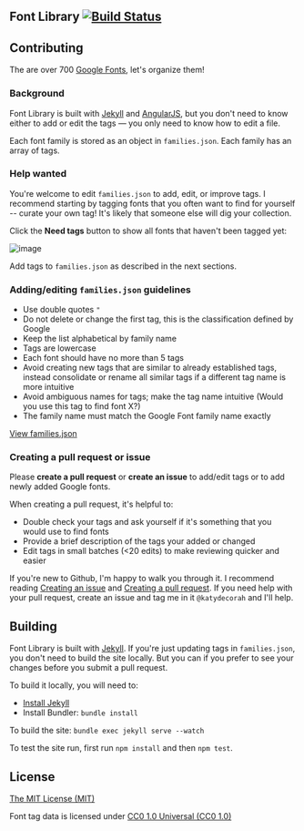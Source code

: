 Font Library [![Build Status](https://travis-ci.org/katydecorah/font-library.svg?branch=gh-pages)](https://travis-ci.org/katydecorah/font-library)
-----------

## Contributing

The are over 700 [Google Fonts](http://www.google.com/fonts), let's organize them!

### Background

Font Library is built with [Jekyll](http://jekyllrb.com/) and [AngularJS](https://angularjs.org/), but you don't need to know either to add or edit the tags &mdash; you only need to know how to edit a file.

Each font family is stored as an object in `families.json`. Each family has an array of tags.

### Help wanted

You're welcome to edit `families.json` to add, edit, or improve tags. I recommend starting by tagging fonts that you often want to find for yourself -- curate your own tag! It's likely that someone else will dig your collection.

Click the **Need tags** button to show all fonts that haven't been tagged yet:

![image](https://cloud.githubusercontent.com/assets/2180540/8345655/436c219a-1ac0-11e5-81d2-eb37d89b5845.png)

Add tags to `families.json` as described in the next sections.

### Adding/editing `families.json` guidelines

* Use double quotes `"`
* Do not delete or change the first tag, this is the classification defined by Google
* Keep the list alphabetical by family name
* Tags are lowercase
* Each font should have no more than 5 tags
* Avoid creating new tags that are similar to already established tags, instead consolidate or rename all similar tags if a different tag name is more intuitive
* Avoid ambiguous names for tags; make the tag name intuitive (Would you use this tag to find font X?)
* The family name must match the Google Font family name exactly

[View families.json](https://github.com/katydecorah/font-library/blob/gh-pages/families.json)

### Creating a pull request or issue

Please **create a pull request** or **create an issue** to add/edit tags or to add newly added Google fonts.

When creating a pull request, it's helpful to:
* Double check your tags and ask yourself if it's something that you would use to find fonts
* Provide a brief description of the tags your added or changed
* Edit tags in small batches (<20 edits) to make reviewing quicker and easier

If you're new to Github, I'm happy to walk you through it. I recommend reading [Creating an issue](https://help.github.com/articles/creating-an-issue/) and [Creating a pull request](https://help.github.com/articles/creating-a-pull-request/). If you need help with your pull request, create an issue and tag me in it `@katydecorah` and I'll help.

## Building

Font Library is built with [Jekyll](http://jekyllrb.com/). If you're just updating tags in `families.json`, you don't need to build the site locally. But you can if you prefer to see your changes before you submit a pull request.

To build it locally, you will need to:

* [Install Jekyll](https://help.github.com/articles/using-jekyll-with-pages/#installing-jekyll)
* Install Bundler: `bundle install`

To build the site: `bundle exec jekyll serve --watch`

To test the site run, first run `npm install` and then `npm test`.

## License

[The MIT License (MIT)](LICENSE)

Font tag data is licensed under [CC0 1.0 Universal (CC0 1.0)](http://creativecommons.org/publicdomain/zero/1.0/)
